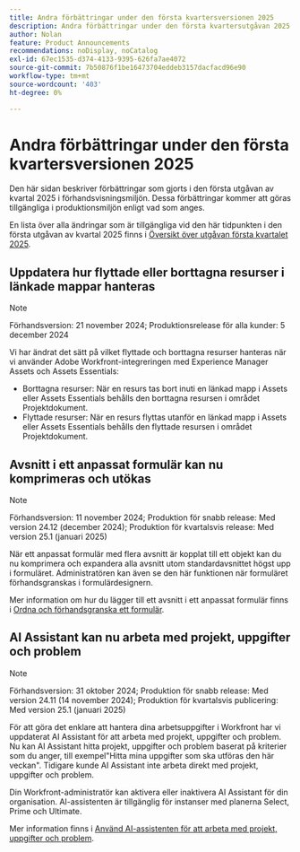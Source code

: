 ```yaml
---
title: Andra förbättringar under den första kvartersversionen 2025
description: Andra förbättringar under den första kvartersutgåvan 2025
author: Nolan
feature: Product Announcements
recommendations: noDisplay, noCatalog
exl-id: 67ec1535-d374-4133-9395-626fa7ae4072
source-git-commit: 7b50876f1be16473704eddeb3157dacfacd96e90
workflow-type: tm+mt
source-wordcount: '403'
ht-degree: 0%

---
```


# Andra förbättringar under den första kvartersversionen 2025

Den här sidan beskriver förbättringar som gjorts i den första utgåvan av kvartal 2025 i förhandsvisningsmiljön. Dessa förbättringar kommer att göras tillgängliga i produktionsmiljön enligt vad som anges.

En lista över alla ändringar som är tillgängliga vid den här tidpunkten i den första utgåvan av kvartal 2025 finns i [Översikt över utgåvan första kvartalet 2025](/help/quicksilver/product-announcements/product-releases/25-q1-release-activity/25-q1-release-overview.md).

## Uppdatera hur flyttade eller borttagna resurser i länkade mappar hanteras

>[!NOTE]
>
>Förhandsversion: 21 november 2024; Produktionsrelease för alla kunder: 5 december 2024

Vi har ändrat det sätt på vilket flyttade och borttagna resurser hanteras när vi använder Adobe Workfront-integreringen med Experience Manager Assets och Assets Essentials:

* Borttagna resurser: När en resurs tas bort inuti en länkad mapp i Assets eller Assets Essentials behålls den borttagna resursen i området Projektdokument.
* Flyttade resurser: När en resurs flyttas utanför en länkad mapp i Assets eller Assets Essentials behålls den flyttade resursen i området Projektdokument.

## Avsnitt i ett anpassat formulär kan nu komprimeras och utökas

>[!NOTE]
>
>Förhandsversion: 11 november 2024; Produktion för snabb release: Med version 24.12 (december 2024); Produktion för kvartalsvis release: Med version 25.1 (januari 2025)

När ett anpassat formulär med flera avsnitt är kopplat till ett objekt kan du nu komprimera och expandera alla avsnitt utom standardavsnittet högst upp i formuläret. Administratören kan även se den här funktionen när formuläret förhandsgranskas i formulärdesignern.

Mer information om hur du lägger till ett avsnitt i ett anpassat formulär finns i [Ordna och förhandsgranska ett formulär](/help/quicksilver/administration-and-setup/customize-workfront/create-manage-custom-forms/form-designer/design-a-form/organize-a-form.md).

## AI Assistant kan nu arbeta med projekt, uppgifter och problem

>[!NOTE]
>
>Förhandsversion: 31 oktober 2024; Produktion för snabb release: Med version 24.11 (14 november 2024); Produktion för kvartalsvis publicering: Med version 25.1 (januari 2025)

För att göra det enklare att hantera dina arbetsuppgifter i Workfront har vi uppdaterat AI Assistant för att arbeta med projekt, uppgifter och problem. Nu kan AI Assistant hitta projekt, uppgifter och problem baserat på kriterier som du anger, till exempel&quot;Hitta mina uppgifter som ska utföras den här veckan&quot;.
Tidigare kunde AI Assistant inte arbeta direkt med projekt, uppgifter och problem.

Din Workfront-administratör kan aktivera eller inaktivera AI Assistant för din organisation. AI-assistenten är tillgänglig för instanser med planerna Select, Prime och Ultimate.

Mer information finns i [Använd AI-assistenten för att arbeta med projekt, uppgifter och problem](/help/quicksilver/workfront-basics/ai-assistant/work-with-pti-through-ai-assisant.md).
